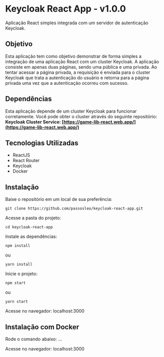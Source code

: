# Keycloak React App - v1.0.0

Aplicação React simples integrada com um servidor de autenticação Keycloak.

## Objetivo

Esta aplicação tem como objetivo demonstrar de forma simples a integração de uma aplicação React com um cluster Keycloak. A aplicação consiste em apenas duas páginas, sendo uma pública e uma privada. Ao tentar acessar a página privada, a requisição é enviada para o cluster Keycloak que trata a autenticação do usuário e retorna para a página privada uma vez que a autenticação ocorreu com sucesso.

## Dependências

Esta aplicação depende de um cluster Keycloak para funcionar corretamente. 
Você pode obter o cluster através do seguinte repositório:
**Keycloak Cluster Service: [https://game-lib-react.web.app/](https://game-lib-react.web.app/)**

## Tecnologias Utilizadas

* ReactJS
* React Router
* Keycloak
* Docker

## Instalação

Baixe o repositório em um local de sua preferência:
```
git clone https://github.com/passosleo/keycloak-react-app.git
```

Acesse a pasta do projeto:
```
cd keycloak-react-app
```

Instale as dependências:
```
npm install
```
ou
```
yarn install
```

Inicie o projeto:
```
npm start
```
ou
```
yarn start
```

Acesse no navegador:
localhost:3000

## Instalação com Docker

Rode o comando abaixo:
...

Acesse no navegador:
localhost:3000

<!-- ![Screenshot da página de login](https://res.cloudinary.com/leopassos/image/upload/v1640487839/leopassos/login.png) -->
